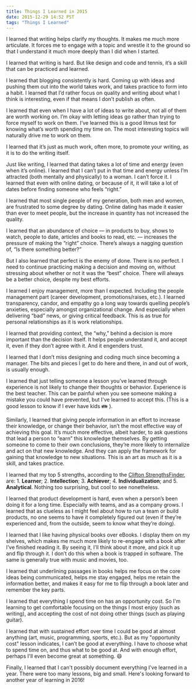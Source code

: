 ```yaml
---
title: Things I Learned in 2015
date: 2015-12-29 14:52 PST
tags: "Things I Learned"
---
```


I learned that writing helps clarify my thoughts. It makes me much more articulate. It forces me to engage with a topic and wrestle it to the ground so that I understand it much more deeply than I did when I started.

I learned that writing is hard. But like design and code and tennis, it’s a skill that can be practiced and learned.

I learned that blogging consistently is hard. Coming up with ideas and pushing them out into the world takes work, and takes practice to form into a habit. I learned that I’d rather focus on quality and writing about what I think is interesting, even if that means I don’t publish as often.

I learned that even when I have a lot of ideas to write about, not all of them are worth working on. I’m okay with letting ideas go rather than trying to force myself to work on them. I’ve learned this is a good litmus test for knowing what’s worth spending my time on. The most interesting topics will naturally drive me to work on them.

I learned that it’s just as much work, often more, to promote your writing, as it is to do the writing itself.

Just like writing, I learned that dating takes a lot of time and energy (even when it’s online). I learned that I can’t put in that time and energy unless I’m attracted (both mentally and physically) to a woman. I can’t force it. I learned that even with online dating, or because of it, it will take a lot of dates before finding someone who feels “right.”

I learned that most single people of my generation, both men and women, are frustrated to some degree by dating. Online dating has made it easier than ever to meet people, but the increase in quantity has not increased the quality.

I learned that an abundance of choice — in products to buy, shows to watch, people to date, articles and books to read, etc. — increases the pressure of making the “right” choice. There’s always a nagging question of, “Is there something better?”

But I also learned that perfect is the enemy of done. There is no perfect. I need to continue practicing making a decision and moving on, without stressing about whether or not it was the “best” choice. There will always be a better choice, despite my best efforts.

I learned I enjoy management, more than I expected. Including the people management part (career development, promotions/raises, etc.). I learned transparency, candor, and empathy go a long way towards quelling people’s anxieties, especially amongst organizational change. And especially when delivering “bad” news, or giving critical feedback. This is as true for personal relationships as it is work relationships.

I learned that providing context, the “why,” behind a decision is more important than the decision itself. It helps people understand it, and accept it, even if they don’t agree with it. And it engenders trust.

I learned that I don’t miss designing and coding much since becoming a manager. The bits and pieces I get to do here and there, in and out of work, is usually enough.

I learned that just telling someone a lesson you’ve learned through experience is not likely to change their thoughts or behavior. Experience is the best teacher. This can be painful when you see someone making a mistake you could have prevented, but I've learned to accept this. (This is a good lesson to know if I ever have kids 👪 ).

Similarly, I learned that giving people information in an effort to increase their knowledge, or change their behavior, isn’t the most effective way of achieving this goal. It’s much more effective, albeit harder, to ask questions that lead a person to “earn” this knowledge themselves. By getting someone to come to their own conclusions, they’re more likely to internalize and act on that new knowledge. And they can apply the framework for gaining that knowledge to new situations. This is an art as much as it is a skill, and takes practice.

I learned that my top 5 strengths, according to the [Clifton StrengthsFinder](http://www.strengthsfinder.com/), are: 1. **Learner**; 2. **Intellection**; 3. **Achiever**; 4. **Individualization**; and 5. **Analytical**. Nothing too surprising, but cool to see nonetheless.

I learned that product development is hard, even when a person’s been doing it for a long time. Especially with teams, and as a company grows. I learned that as clueless as I might feel about how to run a team or build products, no one seems to have it completely figured out (even if they’re experienced and, from the outside, seem to know what they’re doing).

I learned that I like having physical books over eBooks. I display them on my shelves, which makes me much more likely to re-engage with a book after I’ve finished reading it. By seeing it, I’ll think about it more, and pick it up and flip through it. I don’t do this when a book is trapped in software. The same is generally true with music and movies, too.

I learned that underlining passages in books helps me focus on the core ideas being communicated, helps me stay engaged, helps me retain the information better, and makes it easy for me to flip through a book later and remember the key parts.

I learned that everything I spend time on has an opportunity cost. So I'm learning to get comfortable focusing on the things I most enjoy (such as writing), and accepting the cost of not doing other things (such as playing guitar).

I learned that with sustained effort over time I could be good at almost anything (art, music, programming, sports, etc.). But as my "opportunity cost" lesson indicates, I can’t be good at everything. I have to choose what to spend time on, and thus what to be good at. And with enough effort, perhaps I'll even become great at something. 😄

Finally, I learned that I can't possibly document everything I've learned in a year. There were too many lessons, big and small. Here's looking forward to another year of learning in 2016!
